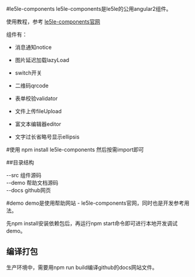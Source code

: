 #le5le-components
le5le-components是le5le的公用angular2组件。

使用教程，参考 <a href="https://le5le-com.github.io/le5le-components" target="_blank">le5le-components官网</a>

组件有：  
+ 消息通知notice  
+ 图片延迟加载lazyLoad  
+ switch开关  
+ 二维码qrcode  
+ 表单校验validator  
+ 文件上传fileUpload  
+ 富文本编辑器editor   


+ 文字过长省略号显示ellipsis

#使用
npm install le5le-components
然后按需import即可

##目录结构  

--src 组件源码  
--demo 帮助文档源码  
--docs github网页


#demo
demo是使用帮助网站 - le5le-components官网，同时也是开发参考用法。

先npm install安装依赖包后，再运行npm start命令即可进行本地开发调试demo。

## 编译打包
生产环境中，需要用npm run build编译github的docs网站文件。





